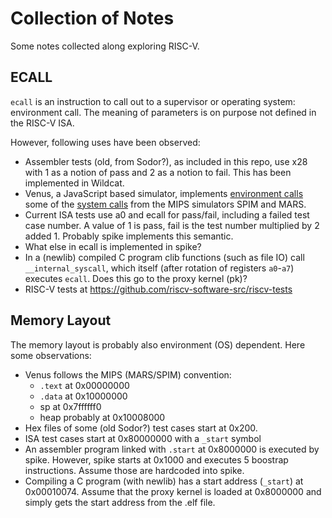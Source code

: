 # Collection of Notes

Some notes collected along exploring RISC-V.

## ECALL

`ecall` is an instruction to call out to a supervisor or operating system:
environment call.
The meaning of parameters is on purpose not defined in the RISC-V ISA.

However, following uses have been observed:

 * Assembler tests (old, from Sodor?), as included in this repo, use x28 with
   1 as a notion of pass and 2 as a notion to fail. This has been implemented
   in Wildcat.
 * Venus, a JavaScript based simulator, implements
   [environment calls](https://github.com/kvakil/venus/wiki/Environmental-Calls)
   some of the [system calls](https://www.doc.ic.ac.uk/lab/secondyear/spim/node8.html)
   from the MIPS simulators SPIM and MARS.
 * Current ISA tests use a0 and ecall for pass/fail, including a failed test case number.
   A value of 1 is pass, fail is the test number multiplied by 2 added 1.
   Probably spike implements this semantic.
 * What else in ecall is implemented in spike?
 * In a (newlib) compiled C program clib functions (such as file IO) call
   `__internal_syscall`, which itself (after rotation of registers `a0`-`a7`)
   executes `ecall`. Does this go to the proxy kernel (pk)?
 * RISC-V tests at https://github.com/riscv-software-src/riscv-tests

## Memory Layout

The memory layout is probably also environment (OS) dependent.
Here some observations:

 * Venus follows the MIPS (MARS/SPIM) convention:
   * `.text` at 0x00000000 
   * `.data` at 0x10000000
   * sp at 0x7ffffff0
   * heap probably at 0x10008000
 * Hex files of some (old Sodor?) test cases start at 0x200.
 * ISA test cases start at 0x80000000 with a `_start` symbol
 * An assembler program linked with `.start` at 0x8000000 is executed by spike.
   However, spike starts at 0x1000 and executes 5 boostrap instructions.
   Assume those are hardcoded into spike.
 * Compiling a C program (with newlib) has a start address (`_start`) at 0x00010074.
   Assume that the proxy kernel is loaded at 0x8000000 and simply gets the start
  address from the .elf file.


   